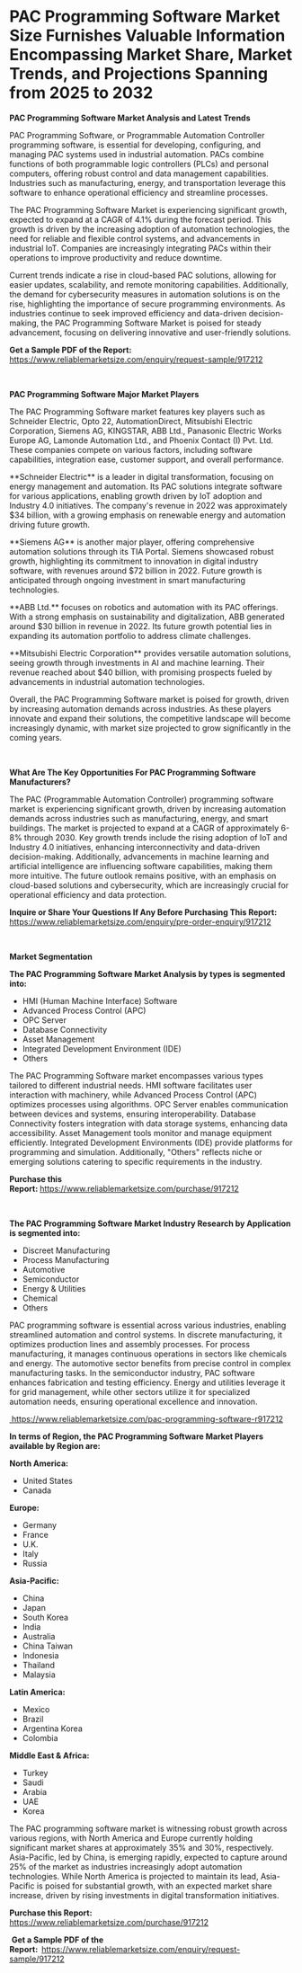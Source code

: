 <p><h1>PAC Programming Software Market Size Furnishes Valuable Information Encompassing Market Share, Market Trends, and Projections Spanning from 2025 to 2032</h1></p><p><strong>PAC Programming Software Market Analysis and Latest Trends</strong></p>
<p><p>PAC Programming Software, or Programmable Automation Controller programming software, is essential for developing, configuring, and managing PAC systems used in industrial automation. PACs combine functions of both programmable logic controllers (PLCs) and personal computers, offering robust control and data management capabilities. Industries such as manufacturing, energy, and transportation leverage this software to enhance operational efficiency and streamline processes.</p><p>The PAC Programming Software Market is experiencing significant growth, expected to expand at a CAGR of 4.1% during the forecast period. This growth is driven by the increasing adoption of automation technologies, the need for reliable and flexible control systems, and advancements in industrial IoT. Companies are increasingly integrating PACs within their operations to improve productivity and reduce downtime.</p><p>Current trends indicate a rise in cloud-based PAC solutions, allowing for easier updates, scalability, and remote monitoring capabilities. Additionally, the demand for cybersecurity measures in automation solutions is on the rise, highlighting the importance of secure programming environments. As industries continue to seek improved efficiency and data-driven decision-making, the PAC Programming Software Market is poised for steady advancement, focusing on delivering innovative and user-friendly solutions.</p></p>
<p><strong>Get a Sample PDF of the Report:&nbsp;</strong> <a href="https://www.reliablemarketsize.com/enquiry/request-sample/917212?utm_campaign=2450&utm_medium=2&utm_source=Github&utm_content=ia&utm_term=18042025&utm_id=pac-programming-software">https://www.reliablemarketsize.com/enquiry/request-sample/917212</a></p>
<p>&nbsp;</p>
<p><strong>PAC Programming Software Major Market Players</strong></p>
<p><p>The PAC Programming Software market features key players such as Schneider Electric, Opto 22, AutomationDirect, Mitsubishi Electric Corporation, Siemens AG, KINGSTAR, ABB Ltd., Panasonic Electric Works Europe AG, Lamonde Automation Ltd., and Phoenix Contact (I) Pvt. Ltd. These companies compete on various factors, including software capabilities, integration ease, customer support, and overall performance.</p><p>**Schneider Electric** is a leader in digital transformation, focusing on energy management and automation. Its PAC solutions integrate software for various applications, enabling growth driven by IoT adoption and Industry 4.0 initiatives. The company's revenue in 2022 was approximately $34 billion, with a growing emphasis on renewable energy and automation driving future growth.</p><p>**Siemens AG** is another major player, offering comprehensive automation solutions through its TIA Portal. Siemens showcased robust growth, highlighting its commitment to innovation in digital industry software, with revenues around $72 billion in 2022. Future growth is anticipated through ongoing investment in smart manufacturing technologies.</p><p>**ABB Ltd.** focuses on robotics and automation with its PAC offerings. With a strong emphasis on sustainability and digitalization, ABB generated around $30 billion in revenue in 2022. Its future growth potential lies in expanding its automation portfolio to address climate challenges.</p><p>**Mitsubishi Electric Corporation** provides versatile automation solutions, seeing growth through investments in AI and machine learning. Their revenue reached about $40 billion, with promising prospects fueled by advancements in industrial automation technologies.</p><p>Overall, the PAC Programming Software market is poised for growth, driven by increasing automation demands across industries. As these players innovate and expand their solutions, the competitive landscape will become increasingly dynamic, with market size projected to grow significantly in the coming years.</p></p>
<p>&nbsp;</p>
<p><strong>What Are The Key Opportunities For PAC Programming Software Manufacturers?</strong></p>
<p><p>The PAC (Programmable Automation Controller) programming software market is experiencing significant growth, driven by increasing automation demands across industries such as manufacturing, energy, and smart buildings. The market is projected to expand at a CAGR of approximately 6-8% through 2030. Key growth trends include the rising adoption of IoT and Industry 4.0 initiatives, enhancing interconnectivity and data-driven decision-making. Additionally, advancements in machine learning and artificial intelligence are influencing software capabilities, making them more intuitive. The future outlook remains positive, with an emphasis on cloud-based solutions and cybersecurity, which are increasingly crucial for operational efficiency and data protection.</p></p>
<p><strong>Inquire or Share Your Questions If Any Before Purchasing This Report:</strong> <a href="https://www.reliablemarketsize.com/enquiry/pre-order-enquiry/917212?utm_campaign=2450&utm_medium=2&utm_source=Github&utm_content=ia&utm_term=18042025&utm_id=pac-programming-software">https://www.reliablemarketsize.com/enquiry/pre-order-enquiry/917212</a></p>
<p>&nbsp;</p>
<p><strong>Market Segmentation</strong></p>
<p><strong>The PAC Programming Software Market Analysis by types is segmented into:</strong></p>
<p><ul><li>HMI (Human Machine Interface) Software</li><li>Advanced Process Control (APC)</li><li>OPC Server</li><li>Database Connectivity</li><li>Asset Management</li><li>Integrated Development Environment (IDE)</li><li>Others</li></ul></p>
<p><p>The PAC Programming Software market encompasses various types tailored to different industrial needs. HMI software facilitates user interaction with machinery, while Advanced Process Control (APC) optimizes processes using algorithms. OPC Server enables communication between devices and systems, ensuring interoperability. Database Connectivity fosters integration with data storage systems, enhancing data accessibility. Asset Management tools monitor and manage equipment efficiently. Integrated Development Environments (IDE) provide platforms for programming and simulation. Additionally, "Others" reflects niche or emerging solutions catering to specific requirements in the industry.</p></p>
<p><strong>Purchase this Report:&nbsp;</strong><a href="https://www.reliablemarketsize.com/purchase/917212?utm_campaign=2450&utm_medium=2&utm_source=Github&utm_content=ia&utm_term=18042025&utm_id=pac-programming-software">https://www.reliablemarketsize.com/purchase/917212</a></p>
<p>&nbsp;</p>
<p><strong>The PAC Programming Software Market Industry Research by Application is segmented into:</strong></p>
<p><ul><li>Discreet Manufacturing</li><li>Process Manufacturing</li><li>Automotive</li><li>Semiconductor</li><li>Energy & Utilities</li><li>Chemical</li><li>Others</li></ul></p>
<p><p>PAC programming software is essential across various industries, enabling streamlined automation and control systems. In discrete manufacturing, it optimizes production lines and assembly processes. For process manufacturing, it manages continuous operations in sectors like chemicals and energy. The automotive sector benefits from precise control in complex manufacturing tasks. In the semiconductor industry, PAC software enhances fabrication and testing efficiency. Energy and utilities leverage it for grid management, while other sectors utilize it for specialized automation needs, ensuring operational excellence and innovation.</p></p>
<p><a href="https://www.reliablemarketsize.com/pac-programming-software-r917212?utm_campaign=2450&utm_medium=2&utm_source=Github&utm_content=ia&utm_term=18042025&utm_id=pac-programming-software">&nbsp;https://www.reliablemarketsize.com/pac-programming-software-r917212</a></p>
<p><strong>In terms of Region, the PAC Programming Software Market Players available by Region are:</strong></p>
<p>
    <p> <strong> North America: </strong>
        <ul>
            <li>United States</li>
            <li>Canada</li>
        </ul>
        </p> 
    <p> <strong> Europe: </strong>
        <ul>
            <li>Germany</li>
            <li>France</li>
            <li>U.K.</li>
            <li>Italy</li>
            <li>Russia</li>
        </ul>
        </p> 
    <p> <strong> Asia-Pacific: </strong>
        <ul>
            <li>China</li>
            <li>Japan</li>
            <li>South Korea</li>
            <li>India</li>
            <li>Australia</li>
            <li>China Taiwan</li>
            <li>Indonesia</li>
            <li>Thailand</li>
            <li>Malaysia</li>
        </ul>
        </p> 
    <p> <strong> Latin America: </strong>
        <ul>
            <li>Mexico</li>
            <li>Brazil</li>
            <li>Argentina Korea</li>
            <li>Colombia</li>
        </ul>
        </p> 
    <p> <strong> Middle East & Africa: </strong>
        <ul>
            <li>Turkey</li>
            <li>Saudi</li>
            <li>Arabia</li>
            <li>UAE</li>
            <li>Korea</li>
        </ul>
    </p>
    </p>
<p><p>The PAC programming software market is witnessing robust growth across various regions, with North America and Europe currently holding significant market shares at approximately 35% and 30%, respectively. Asia-Pacific, led by China, is emerging rapidly, expected to capture around 25% of the market as industries increasingly adopt automation technologies. While North America is projected to maintain its lead, Asia-Pacific is poised for substantial growth, with an expected market share increase, driven by rising investments in digital transformation initiatives.</p></p>
<p><strong>Purchase this Report: </strong><a href="https://www.reliablemarketsize.com/purchase/917212?utm_campaign=2450&utm_medium=2&utm_source=Github&utm_content=ia&utm_term=18042025&utm_id=pac-programming-software">https://www.reliablemarketsize.com/purchase/917212</a></p>
<p>&nbsp;<strong>Get a Sample PDF of the Report:&nbsp;&nbsp;</strong><a href="https://www.reliablemarketsize.com/enquiry/request-sample/917212?utm_campaign=2450&utm_medium=2&utm_source=Github&utm_content=ia&utm_term=18042025&utm_id=pac-programming-software">https://www.reliablemarketsize.com/enquiry/request-sample/917212</a></p>
<p><strong></strong></p>
<p><p></p><p></p><p></p></p>